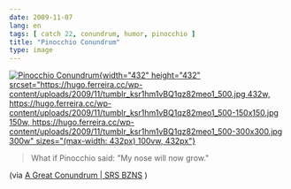 ```yaml
---
date: 2009-11-07
lang: en
tags: [ catch 22, conundrum, humor, pinocchio ]
title: "Pinocchio Conundrum"
type: image
---
```


[![Pinocchio
Conundrum](https://hugo.ferreira.cc/wp-content/uploads/2009/11/tumblr_ksr1hm1vBQ1qz82meo1_500.jpg){width="432"
height="432"
srcset="https://hugo.ferreira.cc/wp-content/uploads/2009/11/tumblr_ksr1hm1vBQ1qz82meo1_500.jpg 432w, https://hugo.ferreira.cc/wp-content/uploads/2009/11/tumblr_ksr1hm1vBQ1qz82meo1_500-150x150.jpg 150w, https://hugo.ferreira.cc/wp-content/uploads/2009/11/tumblr_ksr1hm1vBQ1qz82meo1_500-300x300.jpg 300w"
sizes="(max-width: 432px) 100vw, 432px"}](http://srsbzns.wordpress.com/2009/10/28/a-great-conundrum/)

> What if Pinocchio said: "My nose will now grow."

(via [A Great Conundrum | SRS
BZNS](http://srsbzns.wordpress.com/2009/10/28/a-great-conundrum/) )

